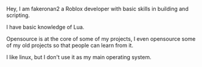 Hey, I am fakeronan2 a Roblox developer with basic skills in building and scripting.

I have basic knowledge of Lua.

Opensource is at the core of some of my projects, I even opensource some of my old projects so that people can learn from it.

I like linux, but I don't use it as my main operating system.
